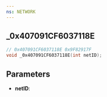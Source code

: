 ```yaml
---
ns: NETWORK
---
```

## _0x407091CF6037118E

```c
// 0x407091CF6037118E 0x9F82917F
void _0x407091CF6037118E(int netID);
```

## Parameters
* **netID**:
